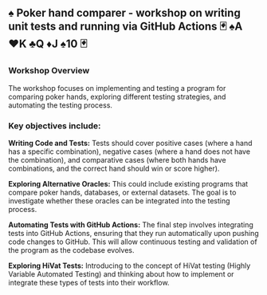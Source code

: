 ## ♠️ Poker hand comparer - workshop on writing unit tests and running via GitHub Actions 🃏 ♠️A ♥️K ♣️Q ♦️J ♠️10 🃏

### Workshop Overview
The workshop focuses on implementing and testing a program for comparing poker hands, exploring different testing strategies, and automating the testing process.

### Key objectives include:

**Writing Code and Tests:** 
 Tests should cover positive cases (where a hand has a specific combination), negative cases (where a hand does not have the combination), and comparative cases (where both hands have combinations, and the correct hand should win or score higher).

**Exploring Alternative Oracles:** 
 This could include existing programs that compare poker hands, databases, or external datasets. The goal is to investigate whether these oracles can be integrated into the testing process.

**Automating Tests with GitHub Actions:** 
The final step involves integrating tests into GitHub Actions, ensuring that they run automatically upon pushing code changes to GitHub. This will allow continuous testing and validation of the program as the codebase evolves.

**Exploring HiVat Tests:**
 Introducing to the concept of HiVat testing (Highly Variable Automated Testing) and thinking about how to implement or integrate these types of tests into their workflow.


